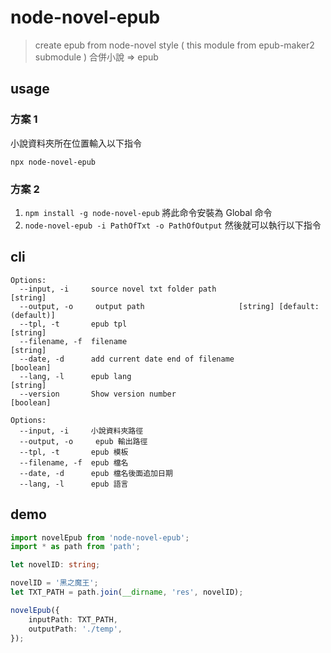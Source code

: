 # node-novel-epub

> create epub from node-novel style ( this module from epub-maker2 submodule )
> 合併小說 => epub

## usage

### 方案 1

小說資料夾所在位置輸入以下指令

`npx node-novel-epub`

### 方案 2

1. `npm install -g node-novel-epub` 將此命令安裝為 Global 命令
2. `node-novel-epub -i PathOfTxt -o PathOfOutput` 然後就可以執行以下指令

## cli

```
Options:
  --input, -i     source novel txt folder path                          [string]
  --output, -o     output path                     [string] [default: (default)]  
  --tpl, -t       epub tpl                                              [string]  
  --filename, -f  filename                                              [string]  
  --date, -d      add current date end of filename                     [boolean]  
  --lang, -l      epub lang                                             [string]  
  --version       Show version number                                  [boolean]
```

```
Options:
  --input, -i     小說資料夾路徑
  --output, -o     epub 輸出路徑
  --tpl, -t       epub 模板
  --filename, -f  epub 檔名
  --date, -d      epub 檔名後面追加日期
  --lang, -l      epub 語言
```

## demo

```ts
import novelEpub from 'node-novel-epub';
import * as path from 'path';

let novelID: string;

novelID = '黑之魔王';
let TXT_PATH = path.join(__dirname, 'res', novelID);

novelEpub({
	inputPath: TXT_PATH,
	outputPath: './temp',
});
```
